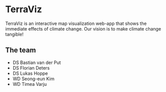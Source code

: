 # TerraViz

TerraViz is an interactive map visualization web-app that shows the immediate effects of climate change.
Our vision is to make climate change tangible!

## The team

- DS Bastian van der Put
- DS Florian Deters
- DS Lukas Hoppe
- WD Seong-eun Kim
- WD Timea Varju
